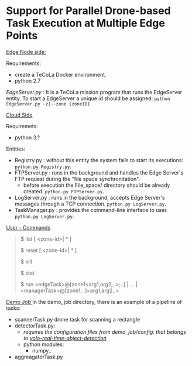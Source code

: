 # Support for Parallel Drone-based Task Execution at Multiple Edge Points

<u> Edge Node side: </u>

Requirements: 
- create a TeCoLa Docker environment. 
- python 2.7

*EdgeServer.py* : It is a TeCoLa mission program that runs the EdgeServer entity. To start a EdgeServer a unique id should be assigned:
 ``` python EdgeServer.py -z|--zone [zoneID] ```

<u> Cloud Side </u>

Requiremets:
- python 3.? 

Entities:
- Registry.py : without this entity the system fails to start its executions:
``` python.py Registry.py ```.
- FTPServer.py : runs in the background and handles the Edge Server's FTP request during the "file space synchronitation".
    - before execution the File_space/ directory should be already created. 
 ``` python.py FTPServer.py ```.
 - LogServer.py : runs in the background, accepts Edge Server's messages through a TCP connection.
  ``` python.py LogServer.py ```.
 - TaskManager.py : provides the command-line interface to user.
  ``` python.py LogServer.py ```.
  
  <u> User - Commands </u>
  > $ list [ \<zone-id\>| \* ]
  > 
  > $ reset  [ \<zone-id\>| \* ]
  >
  > $ kill
  > 
  > $ stat
  >
  > $ run \<edgeTask\>@[zone1<arg1,arg2,..>;..] | ... | \<managerTask\>@[zone1;..]<arg1,arg2..>

  <u> Demo Job </u>
  In the demo_job directory, there is an example of a pipeline of tasks:
  * scannerTask.py drone task for scanning a rectangle
  * detectorTask.py: 
      - *requires the configuration files from demo_job/config. that belongs to [yolo-real-time-object-detection](https://pjreddie.com/darknet/yolo/)*
      - python modules:
         - numpy..  
  * aggreagatorTask.py
